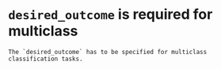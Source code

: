 # `desired_outcome` is required for multiclass

    The `desired_outcome` has to be specified for multiclass classification tasks.

